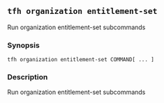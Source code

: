 ## `tfh organization entitlement-set`

Run organization entitlement-set subcommands

### Synopsis

    tfh organization entitlement-set COMMAND[ ... ]

### Description

Run organization entitlement-set subcommands

